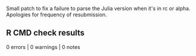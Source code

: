 Small patch to fix a failure to parse the Julia version when it's in rc or alpha. Apologies for frequency of resubmission.

## R CMD check results

0 errors | 0 warnings | 0 notes
